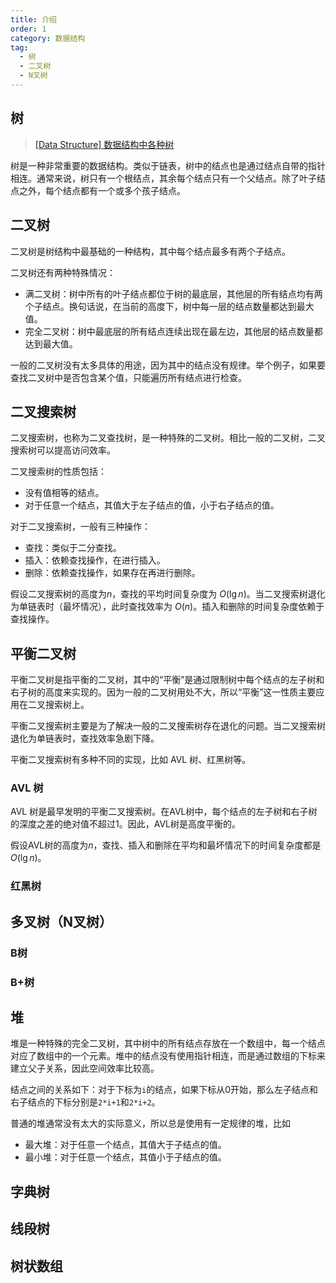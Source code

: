 ```yaml
---
title: 介绍
order: 1
category: 数据结构
tag:
  - 树
  - 二叉树
  - N叉树
---
```


<!-- more -->


## 树

> [[Data Structure] 数据结构中各种树](https://www.cnblogs.com/maybe2030/p/4732377.html)

树是一种非常重要的数据结构。类似于链表，树中的结点也是通过结点自带的指针相连。通常来说，树只有一个根结点，其余每个结点只有一个父结点。除了叶子结点之外，每个结点都有一个或多个孩子结点。


## 二叉树

二叉树是树结构中最基础的一种结构，其中每个结点最多有两个子结点。

二叉树还有两种特殊情况：

-   满二叉树：树中所有的叶子结点都位于树的最底层，其他层的所有结点均有两个子结点。换句话说，在当前的高度下，树中每一层的结点数量都达到最大值。
-   完全二叉树：树中最底层的所有结点连续出现在最左边，其他层的结点数量都达到最大值。

一般的二叉树没有太多具体的用途，因为其中的结点没有规律。举个例子，如果要查找二叉树中是否包含某个值，只能遍历所有结点进行检查。



## 二叉搜索树

二叉搜索树，也称为二叉查找树，是一种特殊的二叉树。相比一般的二叉树，二叉搜索树可以提高访问效率。

二叉搜索树的性质包括：

-   没有值相等的结点。
-   对于任意一个结点，其值大于左子结点的值，小于右子结点的值。

对于二叉搜索树，一般有三种操作：

-   查找：类似于二分查找。
-   插入：依赖查找操作，在进行插入。
-   删除：依赖查找操作，如果存在再进行删除。

假设二叉搜索树的高度为$n$，查找的平均时间复杂度为 $O(\lg{n})$。当二叉搜索树退化为单链表时（最坏情况），此时查找效率为 $O(n)$。插入和删除的时间复杂度依赖于查找操作。



## 平衡二叉树

平衡二叉树是指平衡的二叉树，其中的“平衡”是通过限制树中每个结点的左子树和右子树的高度来实现的。因为一般的二叉树用处不大，所以“平衡”这一性质主要应用在二叉搜索树上。

平衡二叉搜索树主要是为了解决一般的二叉搜索树存在退化的问题。当二叉搜索树退化为单链表时，查找效率急剧下降。

平衡二叉搜索树有多种不同的实现，比如 AVL 树、红黑树等。

### AVL 树

AVL 树是最早发明的平衡二叉搜索树。在AVL树中，每个结点的左子树和右子树的深度之差的绝对值不超过1。因此，AVL树是高度平衡的。

假设AVL树的高度为$n$，查找、插入和删除在平均和最坏情况下的时间复杂度都是$O(\lg{n})$。

### 红黑树



## 多叉树（N叉树）

### B树

### B+树



## 堆

堆是一种特殊的完全二叉树，其中树中的所有结点存放在一个数组中，每一个结点对应了数组中的一个元素。堆中的结点没有使用指针相连，而是通过数组的下标来建立父子关系，因此空间效率比较高。

结点之间的关系如下：对于下标为`i`的结点，如果下标从0开始，那么左子结点和右子结点的下标分别是`2*i+1`和`2*i+2`。

普通的堆通常没有太大的实际意义，所以总是使用有一定规律的堆，比如

-   最大堆：对于任意一个结点，其值大于子结点的值。
-   最小堆：对于任意一个结点，其值小于子结点的值。



## 字典树

## 线段树

## 树状数组
